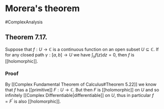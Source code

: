 # Morera's theorem
#ComplexAnalysis 

## Theorem 7.17.
Suppose that $f: U \rightarrow \mathbb{C}$ is a continuous function on an open subset $U \subseteq \mathbb{C}$. If for any closed path $\gamma:[a, b] \rightarrow U$ we have $\int_{\gamma} f(z) d z=0$, then $f$ is [[holomorphic]].

### Proof
By [[Complex Fundamental Theorem of Calculus#Theorem 5.22]] we know that $f$ has a [[primitive]] $F: U \rightarrow \mathbb{C}$. But then $F$ is [[holomorphic]] on $U$ and so infinitely [[Complex Differentiable|differentiable]] on $U$, thus in particular $f=F^{\prime}$ is also [[holomorphic]].
